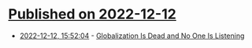 # [Published on 2022-12-12](index.md)

* [2022-12-12, 15:52:04](https://news.ycombinator.com/item?id=33955985) - [Globalization Is Dead and No One Is Listening](https://interconnected.blog/globalization-is-dead-and-no-one-is-listening/)
